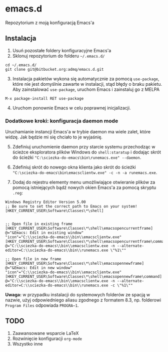 # emacs.d

Repozytorium z moją konfiguracją Emacs'a 

## Instalacja

1. Usuń pozostałe foldery konfiguracyjne Emacs'a
2. Sklonuj repozytorium do folderu `~/.emacs.d/`
```
cd ~/.emacs.d/
git clone git@bitbucket.org:admq/emacs.d.git
```
3. Instalacja pakietów wykona się automatycznie za pomocą `use-package`, które nie jest domyślnie zawarte w instalacji, stąd błędy o braku pakietu. Aby zainstalować `use-package`, uruchom Emacs i zainstaluj go z MELPA
```
M-x package-install RET use-package
```
4. Uruchom ponownie Emacs w celu poprawnej inicjalizacji.

### Dodatkowe kroki: konfiguracja daemon mode

Uruchamianie instancji Emacs'a w trybie daemon ma wiele zalet, które widzę. Jak będzie mi się chciało to je wyjaśnię.

5. Zdefiniuj uruchomienie daemon przy starcie systemu przechodząc w ścieżce eksploratora plików Windows do `shell:staratup` i dodając skrót do ścieżki `"C:\sciezka-do-emacs\bin\runemacs.exe" --daemon`.

6. Zdefiniuj skrót do nowego okna klienta jako skrót do ścieżki `"C:\sciezka-do-emacs\bin\emacsclientw.exe" -c -n -a runemacs.exe`.

7. Dodaj do rejestru elementy menu umożliwiające otwieranie plików za pomocą istniejących bądź nowych okien Emacs'a za pomocą skryptu `.reg`:

```
Windows Registry Editor Version 5.00
;; Be sure to set the correct path to Emacs on your system!
[HKEY_CURRENT_USER\Software\Classes\*\shell]


;; Open file in existing frame
[HKEY_CURRENT_USER\Software\Classes\*\shell\emacsopencurrentframe]
@="&Emacs: Edit in existing window"
"icon"="C:\\sciezka-do-emacs\\bin\\emacsclientw.exe"
[HKEY_CURRENT_USER\Software\Classes\*\shell\emacsopencurrentframe\command]
@="C:\\sciezka-do-emacs\\bin\\emacsclientw.exe -n --alternate-editor=C:\\sciezka-do-emacs\\bin\\runemacs.exe \"%1\""

;; Open file in new frame
[HKEY_CURRENT_USER\Software\Classes\*\shell\emacsopennewframe]
@="&Emacs: Edit in new window"
"icon"="C:\\sciezka-do-emacs\\bin\\emacsclientw.exe"
[HKEY_CURRENT_USER\Software\Classes\*\shell\emacsopennewframe\command]
@="C:\\sciezka-do-emacs\\bin\\emacsclientw.exe -n --alternate-editor=C:\\sciezka-do-emacs\\bin\\runemacs.exe -c \"%1\""
```

**Uwaga:** w przypadku instalacji do systemowych folderów ze spacją w nazwie, użyj odpowiedniego  aliasu zgodnego z formatem 8.3, np. folderowi `Program Files` odpowiada `PROGRA~1`. 


## TODO

1. Zaawansowane wsparcie LaTeX
2. Rozwinięcie konfiguracji `org-mode`
3. Wszystko inne

